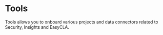# Tools

Tools allows you to onboard various projects and data connectors related to Security, Insights and EasyCLA.&#x20;

